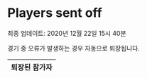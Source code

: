 # Players sent off
최종 업데이트: 2020년 12월 22일 15시 40분


경기 중 오류가 발생하는 경우 자동으로 퇴장됩니다.


| 퇴장된 참가자 |
|:---:|